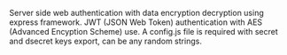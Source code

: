 Server side web authentication with data encryption decryption using express framework. JWT (JSON Web Token) authentication with AES (Advanced Encyption Scheme) use. A config.js file is required with secret and dsecret keys export, can be any random strings.

